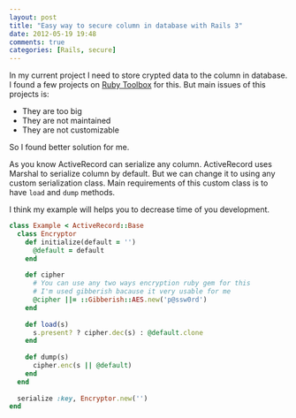 ```yaml
---
layout: post
title: "Easy way to secure column in database with Rails 3"
date: 2012-05-19 19:48
comments: true
categories: [Rails, secure]
---
```


In my current project I need to store crypted data to the column in database.
I found a few projects on [Ruby Toolbox](https://www.ruby-toolbox.com/categories/encryption) for this.
But main issues of this projects is:

- They are too big
- They are not maintained
- They are not customizable

So I found better solution for me. 

<!-- more -->

As you know ActiveRecord can serialize any column. ActiveRecord uses Marshal to serialize column by default. But we can change it to using any custom serialization class. Main requirements of this custom class is to have `load` and `dump` methods.

I think my example will helps you to decrease time of you development.

``` ruby Example of custom serialization class
class Example < ActiveRecord::Base    
  class Encryptor
    def initialize(default = '')
      @default = default
    end
  
    def cipher
      # You can use any two ways encryption ruby gem for this
      # I'm used gibberish bacause it very usable for me
      @cipher ||= ::Gibberish::AES.new('p@ssw0rd')
    end
  
    def load(s)
      s.present? ? cipher.dec(s) : @default.clone
    end
  
    def dump(s)
      cipher.enc(s || @default)
    end   
  end
  
  serialize :key, Encryptor.new('')
end
```